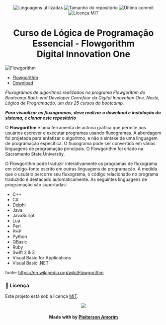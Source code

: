 <!-- Badges session -->
<p align="center">  
  <!-- languages -->
  <img src="https://img.shields.io/github/languages/count/pleiterson/logica-flowgorithm?style=social" alt="Linguagens utilizadas">
  <!-- repo size -->
  <img src="https://img.shields.io/github/repo-size/Pleiterson/logica-flowgorithm?style=social" alt="Tamanho do repositório">
  <!-- last commit -->
  <img src="https://img.shields.io/github/last-commit/Pleiterson/logica-flowgorithm?style=social" alt="Último commit">
  <!-- licence MIT -->
  <img src="https://img.shields.io/github/license/Pleiterson/logica-flowgorithm?style=social" alt="Licença MIT">
</p>


<!--About session-->
<h1 align="center">Curso de Lógica de Programação Essencial - Flowgorithm<br>Digital Innovation One</h1>

<img src="https://i.imgur.com/lkO2GGZ.png" alt="Flowgorithm">

- [Flowgorithm](http://flowgorithm.org/)
- [Download](http://flowgorithm.org/download/index.htm)

<i>Fluxogramas de algoritmos realizados no programa Flowgorithm do Bootcamp Back-end Developer Carrefour da Digital Innovation One.
Neste, Lógica de Programação, um dos 25 cursos do bootcamp.</i>

<i><b>Para visualizar os fluxogramas, deve realizar o download e instalação do sistema, e clonar este repositório</b></i>

O <b>Flowgorithm</b> é uma ferramenta de autoria gráfica que permite aos usuários escrever e executar programas usando fluxogramas. A abordagem foi projetada para enfatizar o algoritmo, e não a sintaxe de uma linguagem de programação específica. O fluxograma pode ser convertido em várias linguagens de programação principais. O Flowgorithm foi criado na Sacramento State University.

O Flowgorithm pode traduzir interativamente os programas de fluxograma em código-fonte escrito em outras linguagens de programação. À medida que o usuário percorre seu fluxograma, o código relacionado no programa traduzido é destacado automaticamente. As seguintes linguagens de programação são suportadas:
- C++
- C#
- Delphi
- Java
- JavaScript
- Lua
- Perl
- PHP
- Python
- QBasic
- Ruby
- Swift 2 & 3
- Visual Basic for Applications
- Visual Basic .NET

fonte: https://en.wikipedia.org/wiki/Flowgorithm


<!--License session-->
<h3>📝 Licença</h3>

Este projeto está sob a licença [MIT](./LICENSE).


<p align="center"><img src="https://imgur.com/MgTFrL5.png"></p>


<!--Bottom session-->
<h4 align=center>Made with by <a href="https://www.linkedin.com/in/pleiterson">Pleiterson Amorim</a></h4>